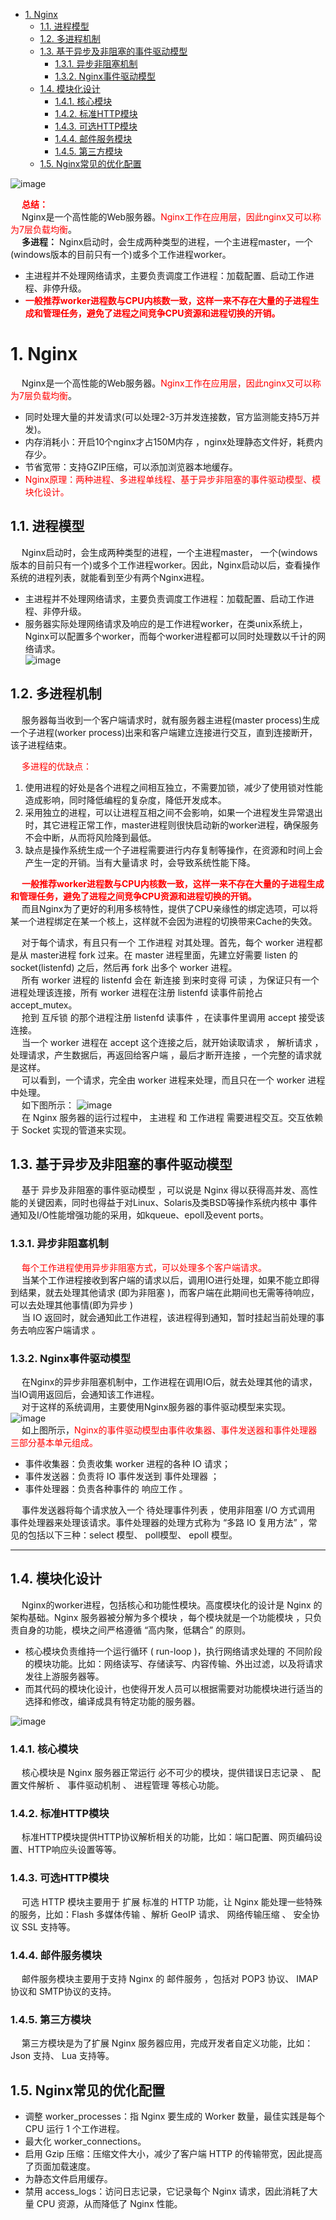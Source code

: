 

<!-- TOC -->

- [1. Nginx](#1-nginx)
    - [1.1. 进程模型](#11-进程模型)
    - [1.2. 多进程机制](#12-多进程机制)
    - [1.3. 基于异步及非阻塞的事件驱动模型](#13-基于异步及非阻塞的事件驱动模型)
        - [1.3.1. 异步非阻塞机制](#131-异步非阻塞机制)
        - [1.3.2. Nginx事件驱动模型](#132-nginx事件驱动模型)
    - [1.4. 模块化设计](#14-模块化设计)
        - [1.4.1. 核心模块](#141-核心模块)
        - [1.4.2. 标准HTTP模块](#142-标准http模块)
        - [1.4.3. 可选HTTP模块](#143-可选http模块)
        - [1.4.4. 邮件服务模块](#144-邮件服务模块)
        - [1.4.5. 第三方模块](#145-第三方模块)
    - [1.5. Nginx常见的优化配置](#15-nginx常见的优化配置)

<!-- /TOC -->




![image](https://gitee.com/wt1814/pic-host/raw/master/images/Linux/Nginx/nginx-11.png) 

&emsp; **<font color = "red">总结：</font>**  
&emsp; Nginx是一个高性能的Web服务器。<font color = "red">Nginx工作在应用层，因此nginx又可以称为7层负载均衡</font>。  
&emsp; **多进程：** Nginx启动时，会生成两种类型的进程，一个主进程master，一个(windows版本的目前只有一个)或多个工作进程worker。  

* 主进程并不处理网络请求，主要负责调度工作进程：加载配置、启动工作进程、非停升级。  
* **<font color = "red">一般推荐worker进程数与CPU内核数一致，这样一来不存在大量的子进程生成和管理任务，避免了进程之间竞争CPU资源和进程切换的开销。</font>**  

# 1. Nginx  
<!-- 
Nginx 的配置文件
https://mp.weixin.qq.com/s/iYvNHkWaQ8CyuPQJQbidlA
Nginx如何工作？
https://mp.weixin.qq.com/s/pmS-9Z-RAkVatdwlyNuFaQ
-->
&emsp; Nginx是一个高性能的Web服务器。<font color = "red">Nginx工作在应用层，因此nginx又可以称为7层负载均衡</font>。  

* 同时处理大量的并发请求(可以处理2-3万并发连接数，官方监测能支持5万并发)。
* 内存消耗小：开启10个nginx才占150M内存 ，nginx处理静态文件好，耗费内存少。  
* 节省宽带：支持GZIP压缩，可以添加浏览器本地缓存。
* <font color = "red">Nginx原理：两种进程、多进程单线程、基于异步非阻塞的事件驱动模型、模块化设计。</font>

## 1.1. 进程模型  
&emsp; Nginx启动时，会生成两种类型的进程，一个主进程master， 一个(windows版本的目前只有一个)或多个工作进程worker。因此，Nginx启动以后，查看操作系统的进程列表，就能看到至少有两个Nginx进程。  

* 主进程并不处理网络请求，主要负责调度工作进程：加载配置、启动工作进程、非停升级。  
* 服务器实际处理网络请求及响应的是工作进程worker，在类unix系统上，Nginx可以配置多个worker，而每个worker进程都可以同时处理数以千计的网络请求。  
![image](https://gitee.com/wt1814/pic-host/raw/master/images/Linux/Nginx/nginx-7.png) 

## 1.2. 多进程机制  
&emsp; 服务器每当收到一个客户端请求时，就有服务器主进程(master process)生成一个子进程(worker process)出来和客户端建立连接进行交互，直到连接断开，该子进程结束。  

&emsp; <font color = "red">多进程的优缺点：</font>  
1. 使用进程的好处是各个进程之间相互独立，不需要加锁，减少了使用锁对性能造成影响，同时降低编程的复杂度，降低开发成本。  
2. 采用独立的进程，可以让进程互相之间不会影响，如果一个进程发生异常退出时，其它进程正常工作，master进程则很快启动新的worker进程，确保服务不会中断，从而将风险降到最低。     
3. 缺点是操作系统生成一个子进程需要进行内存复制等操作，在资源和时间上会产生一定的开销。当有大量请求 时，会导致系统性能下降。   

&emsp; **<font color = "red">一般推荐worker进程数与CPU内核数一致，这样一来不存在大量的子进程生成和管理任务，避免了进程之间竞争CPU资源和进程切换的开销。</font>**  
&emsp; 而且Nginx为了更好的利用多核特性，提供了CPU亲缘性的绑定选项，可以将某一个进程绑定在某一个核上，这样就不会因为进程的切换带来Cache的失效。  

&emsp; 对于每个请求，有且只有一个 工作进程 对其处理。首先，每个 worker 进程都是从 master进程 fork 过来。在 master 进程里面，先建立好需要 listen 的 socket(listenfd) 之后，然后再 fork 出多个 worker 进程。  
&emsp; 所有 worker 进程的 listenfd 会在 新连接 到来时变得 可读 ，为保证只有一个进程处理该连接，所有 worker 进程在注册 listenfd 读事件前抢占 accept_mutex。   
&emsp; 抢到 互斥锁 的那个进程注册 listenfd 读事件 ，在读事件里调用 accept 接受该连接。  
&emsp; 当一个 worker 进程在 accept 这个连接之后，就开始读取请求 ， 解析请求 ， 处理请求，产生数据后，再返回给客户端 ，最后才断开连接 ，一个完整的请求就是这样。  
&emsp; 可以看到，一个请求，完全由 worker 进程来处理，而且只在一个 worker 进程中处理。  
&emsp; 如下图所示：
![image](https://gitee.com/wt1814/pic-host/raw/master/images/Linux/Nginx/nginx-10.png)  
&emsp; 在 Nginx 服务器的运行过程中， 主进程 和 工作进程 需要进程交互。交互依赖于 Socket 实现的管道来实现。  

## 1.3. 基于异步及非阻塞的事件驱动模型  
&emsp; 基于 异步及非阻塞的事件驱动模型 ，可以说是 Nginx 得以获得高并发、高性能的关键因素，同时也得益于对Linux、Solaris及类BSD等操作系统内核中 事件通知及I/O性能增强功能的采用，如kqueue、epoll及event ports。  

### 1.3.1. 异步非阻塞机制  
&emsp; <font color = "red">每个工作进程使用异步非阻塞方式，可以处理多个客户端请求。</font>  
&emsp; 当某个工作进程接收到客户端的请求以后，调用IO进行处理，如果不能立即得到结果，就去处理其他请求 (即为非阻塞 )，而客户端在此期间也无需等待响应，可以去处理其他事情(即为异步 )  
&emsp; 当 IO 返回时，就会通知此工作进程，该进程得到通知，暂时挂起当前处理的事务去响应客户端请求 。  

### 1.3.2. Nginx事件驱动模型  
&emsp; 在Nginx的异步非阻塞机制中，工作进程在调用IO后，就去处理其他的请求，当IO调用返回后，会通知该工作进程。  
&emsp; 对于这样的系统调用，主要使用Nginx服务器的事件驱动模型来实现。  
![image](https://gitee.com/wt1814/pic-host/raw/master/images/Linux/Nginx/nginx-9.png)   
&emsp; 如上图所示，<font color = "red">Nginx的事件驱动模型由事件收集器、事件发送器和事件处理器三部分基本单元组成。</font>  

* 事件收集器：负责收集 worker 进程的各种 IO 请求；  
* 事件发送器：负责将 IO 事件发送到 事件处理器 ；  
* 事件处理器：负责各种事件的 响应工作 。  

&emsp; 事件发送器将每个请求放入一个 待处理事件列表 ，使用非阻塞 I/O 方式调用 事件处理器来处理该请求。事件处理器的处理方式称为 “多路 IO 复用方法” ，常见的包括以下三种：select 模型、 poll模型、 epoll 模型。  

---
## 1.4. 模块化设计  
&emsp; Nginx的worker进程，包括核心和功能性模块。高度模块化的设计是 Nginx 的架构基础。Nginx 服务器被分解为多个模块 ，每个模块就是一个功能模块 ，只负责自身的功能，模块之间严格遵循 “高内聚，低耦合” 的原则。  

* 核心模块负责维持一个运行循环 ( run-loop )，执行网络请求处理的 不同阶段 的模块功能。比如：网络读写、存储读写、内容传输、外出过滤，以及将请求发往上游服务器等。  
* 而其代码的模块化设计，也使得开发人员可以根据需要对功能模块进行适当的选择和修改，编译成具有特定功能的服务器。  

![image](https://gitee.com/wt1814/pic-host/raw/master/images/Linux/Nginx/nginx-8.png)  

### 1.4.1. 核心模块  
&emsp; 核心模块是 Nginx 服务器正常运行 必不可少的模块，提供错误日志记录 、 配置文件解析 、 事件驱动机制 、 进程管理 等核心功能。  

### 1.4.2. 标准HTTP模块  
&emsp; 标准HTTP模块提供HTTP协议解析相关的功能，比如：端口配置、网页编码设置、HTTP响应头设置等等。  

### 1.4.3. 可选HTTP模块  
&emsp; 可选 HTTP 模块主要用于 扩展 标准的 HTTP 功能，让 Nginx 能处理一些特殊的服务，比如：Flash 多媒体传输 、解析 GeoIP 请求、 网络传输压缩 、 安全协议 SSL 支持等。  

### 1.4.4. 邮件服务模块  
&emsp; 邮件服务模块主要用于支持 Nginx 的 邮件服务 ，包括对 POP3 协议、 IMAP 协议和 SMTP协议的支持。  

### 1.4.5. 第三方模块  
&emsp; 第三方模块是为了扩展 Nginx 服务器应用，完成开发者自定义功能，比如：Json 支持、 Lua 支持等。  

## 1.5. Nginx常见的优化配置
  
* 调整 worker_processes：指 Nginx 要生成的 Worker 数量，最佳实践是每个 CPU 运行 1 个工作进程。  
* 最大化 worker_connections。  
* 启用 Gzip 压缩：压缩文件大小，减少了客户端 HTTP 的传输带宽，因此提高了页面加载速度。  
* 为静态文件启用缓存。  
* 禁用 access_logs：访问日志记录，它记录每个 Nginx 请求，因此消耗了大量 CPU 资源，从而降低了 Nginx 性能。  



